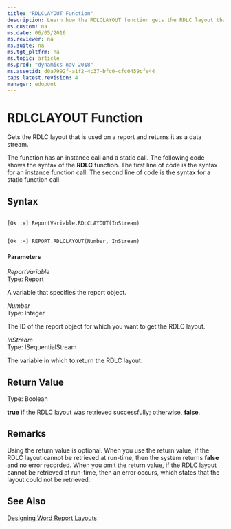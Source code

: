 ```yaml
---
title: "RDLCLAYOUT Function"
description: Learn how the RDLCLAYOUT function gets the RDLC layout that is used on a report and returns it as a data stream. 
ms.custom: na
ms.date: 06/05/2016
ms.reviewer: na
ms.suite: na
ms.tgt_pltfrm: na
ms.topic: article
ms.prod: "dynamics-nav-2018"
ms.assetid: d0a7992f-a1f2-4c37-bfc0-cfc0459cfe44
caps.latest.revision: 4
manager: edupont
---
```

# RDLCLAYOUT Function
Gets the RDLC layout that is used on a report and returns it as a data stream.  
  
 The function has an instance call and a static call. The following code shows the syntax of the **RDLC** function. The first line of code is the syntax for an instance function call. The second line of code is the syntax for a static function call.  
  
## Syntax  
  
```  
  
[Ok :=] ReportVariable.RDLCLAYOUT(InStream)  
```  
  
```  
  
[Ok :=] REPORT.RDLCLAYOUT(Number, InStream)  
```  
  
#### Parameters  
 *ReportVariable*  
 Type: Report  
  
 A variable that specifies the report object.  
  
 *Number*  
 Type: Integer  
  
 The ID of the report object for which you want to get the RDLC layout.  
  
 *InStream*  
 Type: ISequentialStream  
  
 The variable in which to return the RDLC layout.  
  
## Return Value  
 Type: Boolean  
  
 **true** if the RDLC layout was retrieved successfully; otherwise, **false**.  
  
## Remarks  
 Using the return value is optional. When you use the return value, if the RDLC layout cannot be retrieved at run-time, then the system returns **false** and no error recorded. When you omit the return value, if the RDLC layout cannot be retrieved at run-time, then an error occurs, which states that the layout could not be retrieved.  
  
## See Also  
 [Designing Word Report Layouts](Designing-Word-Report-Layouts.md)